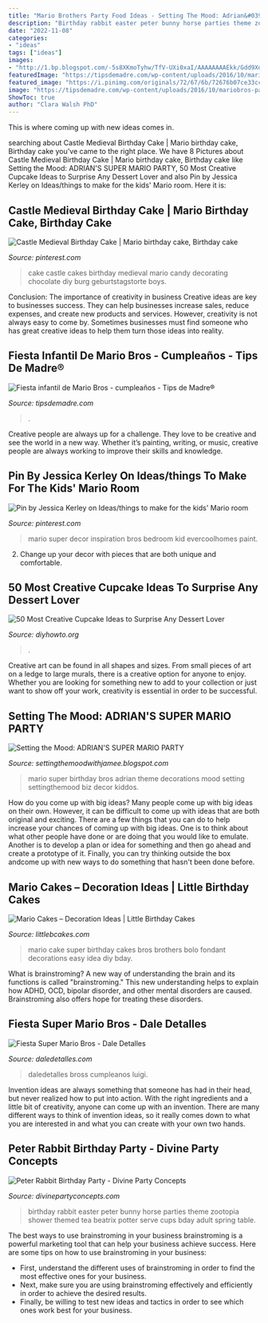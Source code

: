 ```yaml
---
title: "Mario Brothers Party Food Ideas - Setting The Mood: Adrian&#039;s Super Mario Party"
description: "Birthday rabbit easter peter bunny horse parties theme zootopia shower themed tea beatrix potter serve cups bday adult spring table"
date: "2022-11-08"
categories:
- "ideas"
tags: ["ideas"]
images:
- "http://1.bp.blogspot.com/-5s8XKmoTyhw/TfV-UXi0xaI/AAAAAAAAEkk/Gdd9Xd3lZSo/s1600/004.JPG"
featuredImage: "https://tipsdemadre.com/wp-content/uploads/2016/10/mariobros-pastel-infantil.jpg"
featured_image: "https://i.pinimg.com/originals/72/67/6b/72676b07ce33cc0bb2d567ef103d028e.jpg"
image: "https://tipsdemadre.com/wp-content/uploads/2016/10/mariobros-pastel-infantil.jpg"
ShowToc: true
author: "Clara Walsh PhD"
---
```



This is where coming up with new ideas comes in.

	

		
searching about Castle Medieval Birthday Cake | Mario birthday cake, Birthday cake you've came to the right place. We have 8 Pictures about Castle Medieval Birthday Cake | Mario birthday cake, Birthday cake like Setting the Mood: ADRIAN&#039;S SUPER MARIO PARTY, 50 Most Creative Cupcake Ideas to Surprise Any Dessert Lover and also Pin by Jessica Kerley on Ideas/things to make for the kids&#039; Mario room. Here it is:
		
    
## Castle Medieval Birthday Cake | Mario Birthday Cake, Birthday Cake

<img loading=lazy src="https://i.pinimg.com/736x/26/b0/5b/26b05bc13b4c6cd2d856459175d32a23.jpg" onerror="this.onerror=null;this.src='https://tse4.mm.bing.net/th?id=OIP.ddSP4_cRdpIwcEzj_QcewAHaJ4&amp;pid=15.1';" alt="Castle Medieval Birthday Cake | Mario birthday cake, Birthday cake">

_Source: pinterest.com_

>cake castle cakes birthday medieval mario candy decorating chocolate diy burg geburtstagstorte boys. 

	

Conclusion: The importance of creativity in business
Creative ideas are key to businesses success. They can help businesses increase sales, reduce expenses, and create new products and services. However, creativity is not always easy to come by. Sometimes businesses must find someone who has great creative ideas to help them turn those ideas into reality.

    
## Fiesta Infantil De Mario Bros - Cumpleaños - Tips De Madre®

<img loading=lazy src="https://tipsdemadre.com/wp-content/uploads/2016/10/mariobros-pastel-infantil.jpg" onerror="this.onerror=null;this.src='https://tse3.mm.bing.net/th?id=OIP.SSWLTaOPENkNDXidDNuZAQHaLL&amp;pid=15.1';" alt="Fiesta infantil de Mario Bros - cumpleaños - Tips de Madre®">

_Source: tipsdemadre.com_

>. 

	

Creative people are always up for a challenge. They love to be creative and see the world in a new way. Whether it’s painting, writing, or music, creative people are always working to improve their skills and knowledge.

    
## Pin By Jessica Kerley On Ideas/things To Make For The Kids&#039; Mario Room

<img loading=lazy src="https://i.pinimg.com/originals/72/67/6b/72676b07ce33cc0bb2d567ef103d028e.jpg" onerror="this.onerror=null;this.src='https://tse3.mm.bing.net/th?id=OIP.wWRoM87QKOcoukUzzKY2pAHaJ6&amp;pid=15.1';" alt="Pin by Jessica Kerley on Ideas/things to make for the kids&#039; Mario room">

_Source: pinterest.com_

>mario super decor inspiration bros bedroom kid evercoolhomes paint. 

	

2. Change up your decor with pieces that are both unique and comfortable.

    
## 50 Most Creative Cupcake Ideas To Surprise Any Dessert Lover

<img loading=lazy src="http://www.diyhowto.org/wp-content/uploads/2015/12/DIYHowto-50-Most-Creative-Cupcake-Ideas-to-Surprise-Any-Dessert-Lover16-600x901.jpg" onerror="this.onerror=null;this.src='https://tse1.mm.bing.net/th?id=OIP.txM8EH82CmfCLMeYZeSvhAHaLH&amp;pid=15.1';" alt="50 Most Creative Cupcake Ideas to Surprise Any Dessert Lover">

_Source: diyhowto.org_

>. 

	

Creative art can be found in all shapes and sizes. From small pieces of art on a ledge to large murals, there is a creative option for anyone to enjoy. Whether you are looking for something new to add to your collection or just want to show off your work, creativity is essential in order to be successful.

    
## Setting The Mood: ADRIAN&#039;S SUPER MARIO PARTY

<img loading=lazy src="https://4.bp.blogspot.com/-e2akmnhqj7c/UW_WdToea9I/AAAAAAAACmk/MdYNs_gBDZc/s1600/20130406_105704.jpg" onerror="this.onerror=null;this.src='https://tse2.mm.bing.net/th?id=OIP.zcOb1Q_kppEWvBxadS8d9gHaK_&amp;pid=15.1';" alt="Setting the Mood: ADRIAN&#039;S SUPER MARIO PARTY">

_Source: settingthemoodwithjamee.blogspot.com_

>mario super birthday bros adrian theme decorations mood setting settingthemood biz decor kiddos. 

	

How do you come up with big ideas?
Many people come up with big ideas on their own. However, it can be difficult to come up with ideas that are both original and exciting. There are a few things that you can do to help increase your chances of coming up with big ideas. One is to think about what other people have done or are doing that you would like to emulate. Another is to develop a plan or idea for something and then go ahead and create a prototype of it. Finally, you can try thinking outside the box andcome up with new ways to do something that hasn't been done before.

    
## Mario Cakes – Decoration Ideas | Little Birthday Cakes

<img loading=lazy src="http://www.littlebcakes.com/wp-content/uploads/2013/08/Super-Mario-Birthday-Cake.jpg" onerror="this.onerror=null;this.src='https://tse3.mm.bing.net/th?id=OIP.mJJHo8aWA0PpuBmEDwCkGQHaLH&amp;pid=15.1';" alt="Mario Cakes – Decoration Ideas | Little Birthday Cakes">

_Source: littlebcakes.com_

>mario cake super birthday cakes bros brothers bolo fondant decorations easy idea diy bday. 

	

What is brainstroming?
A new way of understanding the brain and its functions is called "brainstroming." This new understanding helps to explain how ADHD, OCD, bipolar disorder, and other mental disorders are caused. Brainstroming also offers hope for treating these disorders.

    
## Fiesta Super Mario Bros - Dale Detalles

<img loading=lazy src="https://i1.wp.com/www.daledetalles.com/wp-content/uploads/2016/02/22-23.jpg" onerror="this.onerror=null;this.src='https://tse2.mm.bing.net/th?id=OIP.aNvOecom_HuK9DJycj7V8gHaE8&amp;pid=15.1';" alt="Fiesta Super Mario Bros - Dale Detalles">

_Source: daledetalles.com_

>daledetalles bross cumpleanos luigi. 

	

Invention ideas are always something that someone has had in their head, but never realized how to put into action. With the right ingredients and a little bit of creativity, anyone can come up with an invention. There are many different ways to think of invention ideas, so it really comes down to what you are interested in and what you can create with your own two hands.

    
## Peter Rabbit Birthday Party - Divine Party Concepts

<img loading=lazy src="http://1.bp.blogspot.com/-5s8XKmoTyhw/TfV-UXi0xaI/AAAAAAAAEkk/Gdd9Xd3lZSo/s1600/004.JPG" onerror="this.onerror=null;this.src='https://tse1.mm.bing.net/th?id=OIP.yCs8V_3T-VPiKFpO7X_vqAHaLG&amp;pid=15.1';" alt="Peter Rabbit Birthday Party - Divine Party Concepts">

_Source: divinepartyconcepts.com_

>birthday rabbit easter peter bunny horse parties theme zootopia shower themed tea beatrix potter serve cups bday adult spring table. 

	

The best ways to use brainstroming in your business
brainstroming is a powerful marketing tool that can help your business achieve success. Here are some tips on how to use brainstroming in your business: 
- First, understand the different uses of brainstroming in order to find the most effective ones for your business. 
- Next, make sure you are using brainstroming effectively and efficiently in order to achieve the desired results. 
- Finally, be willing to test new ideas and tactics in order to see which ones work best for your business.

